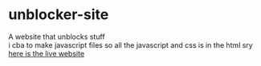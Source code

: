 # unblocker-site
A website that unblocks stuff
<br>i cba to make javascript files so all the javascript and css is in the html sry
<br><a href="https://www.dayoshiguy.github.io/unblocker/index.html">here is the live website</a>
